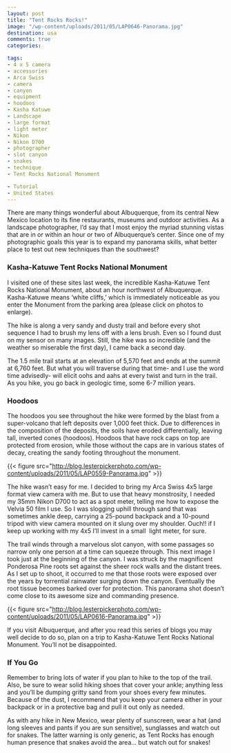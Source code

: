 ```yaml
---
layout: post
title: "Tent Rocks Rocks!"
image: "/wp-content/uploads/2011/05/LAP0646-Panorama.jpg"
destination: usa
comments: true
categories:

tags:
- 4 x 5 camera
- accessories
- Arca Swiss
- camera
- canyon
- equipment
- hoodoos
- Kasha Katuwe
- Landscape
- large format
- light meter
- Nikon
- Nikon D700
- photographer
- slot canyon
- snakes
- technique
- Tent Rocks National Monument

- Tutorial
- United States
---
```

There are many things wonderful about Albuquerque, from its central New Mexico location to its fine restaurants, museums and outdoor activities. As a landscape photographer, I’d say that I most enjoy the myriad stunning vistas that are in or within an hour or two of Albuquerque’s center. Since one of my photographic goals this year is to expand my panorama skills, what better place to test out new techniques than the southwest?
<h3>Kasha-Katuwe Tent Rocks National Monument</h3>
I visited one of these sites last week, the incredible Kasha-Katuwe Tent Rocks National Monument, about an hour northwest of Albuquerque. Kasha-Katuwe means ‘white cliffs,’ which is immediately noticeable as you enter the Monument from the parking area (please click on photos to enlarge).

The hike is along a very sandy and dusty trail and before every shot sequence I had to brush my lens off with a lens brush. Even so I found dust on my sensor on many images. Still, the hike was so incredible (and the weather so miserable the first day), I came back a second day.

The 1.5 mile trail starts at an elevation of 5,570 feet and ends at the summit at 6,760 feet. But what you will traverse during that time- and I use the word time advisedly- will elicit oohs and aahs at every twist and turn in the trail. As you hike, you go back in geologic time, some 6-7 million years.

<h3>Hoodoos</h3>
The hoodoos you see throughout the hike were formed by the blast from a super-volcano that left deposits over 1,000 feet thick. Due to differences in the composition of the deposits, the soils have eroded differentially, leaving tall, inverted cones (hoodoos). Hoodoos that have rock caps on top are protected from erosion, while those without the caps are in various states of decay, creating the sandy footing throughout the monument.

{{< figure src="http://blog.lesterpickerphoto.com/wp-content/uploads/2011/05/LAP0559-Panorama.jpg" >}}

The hike wasn’t easy for me. I decided to bring my Arca Swiss 4x5 large format view camera with me. But to use that heavy monstrosity, I needed my 35mm Nikon D700 to act as a spot meter, telling me how to expose the Velvia 50 film I use. So I was slogging uphill through sand that was sometimes ankle deep, carrying a 25-pound backpack and a 10-pound tripod with view camera mounted on it slung over my shoulder. Ouch!! if I keep up working with my 4x5 I’ll invest in a small  light meter, for sure.

The trail winds through a marvelous slot canyon, with some passages so narrow only one person at a time can squeeze through. This next image I took just at the beginning of the canyon. I was struck by the magnificent Ponderosa Pine roots set against the sheer rock walls and the distant trees. As I set up to shoot, it occurred to me that those roots were exposed over the years by torrential rainwater surging down the canyon. Eventually the root tissue becomes barked over for protection. This panorama shot doesn’t come close to its awesome size and commanding presence.

{{< figure src="http://blog.lesterpickerphoto.com/wp-content/uploads/2011/05/LAP0616-Panorama.jpg" >}}

If you visit Albuquerque, and after you read this series of blogs you may well decide to do so, plan on a trip to Kasha-Katuwe Tent Rocks National Monument. You’ll not be disappointed.
<h3>If You Go</h3>
Remember to bring lots of water if you plan to hike to the top of the trail. Also, be sure to wear solid hiking shoes that cover your ankle; anything less and you’ll be dumping gritty sand from your shoes every few minutes. Because of the dust, I recommend that you keep your camera either in your backpack or in a protective bag and pull it out only as needed.

As with any hike in New Mexico, wear plenty of sunscreen, wear a hat (and long sleeves and pants if you are sun sensitive), sunglasses and watch out for snakes. The latter warning is only generic, as Tent Rocks has enough human presence that snakes avoid the area… but watch out for snakes!